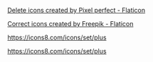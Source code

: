 <a href="https://www.flaticon.com/free-icons/delete" title="delete icons">Delete icons created by Pixel perfect - Flaticon</a>

<a href="https://www.flaticon.com/free-icons/correct" title="correct icons">Correct icons created by Freepik - Flaticon</a>

https://icons8.com/icons/set/plus 

https://icons8.com/icons/set/plus